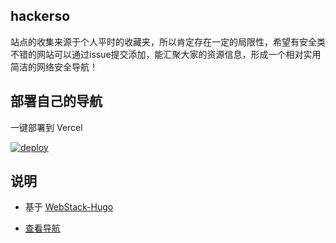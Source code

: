 ## hackerso

站点的收集来源于个人平时的收藏夹，所以肯定存在一定的局限性，希望有安全类不错的网站可以通过issue提交添加，能汇聚大家的资源信息，形成一个相对实用简洁的网络安全导航！


## 部署自己的导航

一键部署到 Vercel

[![deploy](https://camo.githubusercontent.com/5e471e99e8e022cf454693e38ec843036ec6301e27ee1e1fa10325b1cb720584/68747470733a2f2f76657263656c2e636f6d2f627574746f6e)](https://vercel.com/new/clone?repository-url=https://github.com/weekend-project-space/e9x-fun)

## 说明

- 基于 [WebStack-Hugo](https://github.com/shenweiyan/WebStack-Hugo)

- [查看导航](/data/webstack.yml)

##
